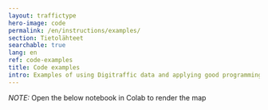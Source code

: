 ```yaml
---
layout: traffictype
hero-image: code
permalink: /en/instructions/examples/
section: Tietolähteet
searchable: true
lang: en
ref: code-examples
title: Code examples
intro: Examples of using Digitraffic data and applying good programming practices
---
```

<div class="code-example">
    <script src="https://gist.github.com/solita-ijunnone/c1b18cdadb1ac07a777f65f358c33d11.js"></script>
</div>
<div class="code-example">
    <script src="https://gist.github.com/solita-ijunnone/f29beb7e781cf4157dfc77fc8b9d2682.js"></script>
</div>
<div class="code-example">
    <p><i>NOTE:</i> Open the below notebook in Colab to render the map</p>
    <script src="https://gist.github.com/solita-ijunnone/3b44ebdc7e244304dc8c8db99553941a.js"></script>
</div>